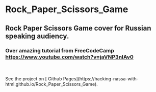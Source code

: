 # Rock_Paper_Scissors_Game

## Rock Paper Scissors Game cover for Russian speaking audiency.

### Over amazing tutorial from FreeCodeCamp https://www.youtube.com/watch?v=jaVNP3nIAv0
<br />
<br />
See the project on [ Github Pages](https://hacking-nassa-with-html.github.io/Rock_Paper_Scissors_Game).